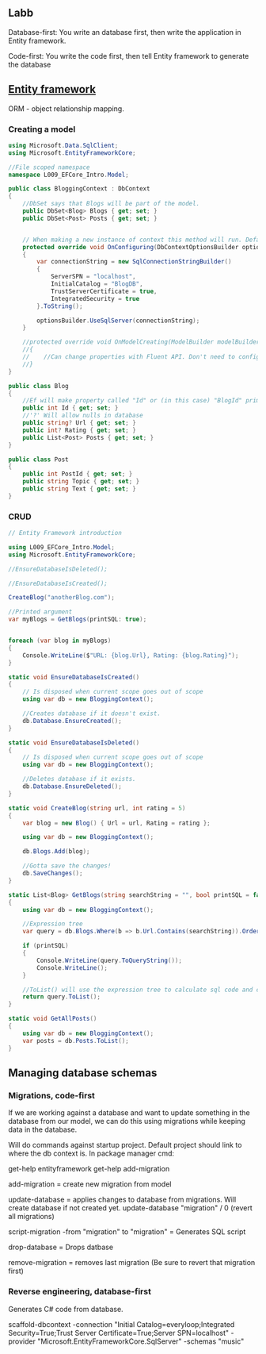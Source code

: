 
## Labb

Database-first: You write an database first, then write the application in Entity framework.

Code-first: You write the code first, then tell Entity framework to generate the database

## [Entity framework](https://learn.microsoft.com/en-us/ef/core/)

ORM - object relationship mapping.
### Creating a model

```C#
using Microsoft.Data.SqlClient;
using Microsoft.EntityFrameworkCore;

//File scoped namespace
namespace L009_EFCore_Intro.Model;

public class BloggingContext : DbContext
{
    //DbSet says that Blogs will be part of the model.
    public DbSet<Blog> Blogs { get; set; }
    public DbSet<Post> Posts { get; set; }


    // When making a new instance of context this method will run. Default does nothing.
    protected override void OnConfiguring(DbContextOptionsBuilder optionsBuilder)
    {
        var connectionString = new SqlConnectionStringBuilder()
        {
            ServerSPN = "localhost",
            InitialCatalog = "BlogDB",
            TrustServerCertificate = true,
            IntegratedSecurity = true
        }.ToString();

        optionsBuilder.UseSqlServer(connectionString);
    }

    //protected override void OnModelCreating(ModelBuilder modelBuilder)
    //{
    //    //Can change properties with Fluent API. Don't need to configure stuff in each class using Fluent API.
    //}
}

public class Blog
{
    //Ef will make property called "Id" or (in this case) "BlogId" primary key identity by convention
    public int Id { get; set; }
    //'?' Will allow nulls in database
    public string? Url { get; set; }
    public int? Rating { get; set; }
    public List<Post> Posts { get; set; }
}

public class Post
{
    public int PostId { get; set; }
    public string Topic { get; set; }
    public string Text { get; set; }
}
```

### CRUD
```C#
// Entity Framework introduction

using L009_EFCore_Intro.Model;
using Microsoft.EntityFrameworkCore;

//EnsureDatabaseIsDeleted();

//EnsureDatabaseIsCreated();

CreateBlog("anotherBlog.com");

//Printed argument
var myBlogs = GetBlogs(printSQL: true);


foreach (var blog in myBlogs)
{
    Console.WriteLine($"URL: {blog.Url}, Rating: {blog.Rating}");
}

static void EnsureDatabaseIsCreated()
{
    // Is disposed when current scope goes out of scope
    using var db = new BloggingContext();

    //Creates database if it doesn't exist.
    db.Database.EnsureCreated();
}

static void EnsureDatabaseIsDeleted()
{
    // Is disposed when current scope goes out of scope
    using var db = new BloggingContext();

    //Deletes database if it exists.
    db.Database.EnsureDeleted();
}

static void CreateBlog(string url, int rating = 5)
{
    var blog = new Blog() { Url = url, Rating = rating };

    using var db = new BloggingContext();

    db.Blogs.Add(blog);

    //Gotta save the changes!
    db.SaveChanges();
}

static List<Blog> GetBlogs(string searchString = "", bool printSQL = false)
{
    using var db = new BloggingContext();

    //Expression tree
    var query = db.Blogs.Where(b => b.Url.Contains(searchString)).OrderByDescending(b => b.Rating).ThenBy(b => b.Url);

    if (printSQL)
    {
        Console.WriteLine(query.ToQueryString());
        Console.WriteLine();
    }

    //ToList() will use the expression tree to calculate sql code and connect to Database.
    return query.ToList();
}

static void GetAllPosts()
{
    using var db = new BloggingContext();
    var posts = db.Posts.ToList();
}
```

## Managing database schemas


### Migrations, code-first
If we are working against a database and want to update something in the database from our model, we can do this using migrations while keeping data in the database.

Will do commands against startup project.
Default project should link to where the db context is.
In package manager cmd:

get-help entityframework
get-help add-migration

add-migration = create new migration from model

update-database = applies changes to database from migrations. Will create database if not created yet.
update-database "migration" / 0 (revert all migrations)

script-migration -from "migration" to "migration" = Generates SQL script

drop-database = Drops datbase

remove-migration = removes last migration (Be sure to revert that migration first)
### Reverse engineering, database-first
Generates C# code from database.

scaffold-dbcontext -connection "Initial Catalog=everyloop;Integrated Security=True;Trust Server Certificate=True;Server SPN=localhost" -provider "Microsoft.EntityFrameworkCore.SqlServer" -schemas "music"



